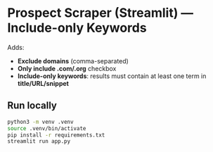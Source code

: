 # Prospect Scraper (Streamlit) — Include-only Keywords

Adds:
- **Exclude domains** (comma-separated)
- **Only include .com/.org** checkbox
- **Include-only keywords**: results must contain at least one term in **title/URL/snippet**

## Run locally
```bash
python3 -m venv .venv
source .venv/bin/activate
pip install -r requirements.txt
streamlit run app.py
```
